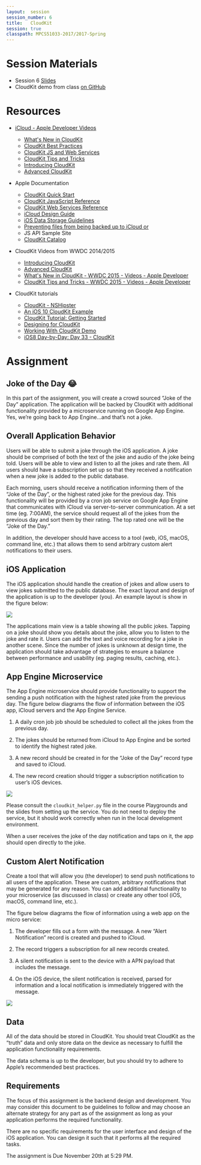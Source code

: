 ```yaml
---
layout:  session
session_number: 6
title:   CloudKit
session: true
classpath: MPCS51033-2017/2017-Spring
---
```


Session Materials
=================

* Session 6 [Slides](mpcs51033-2019-autumn-lecture-6.pdf)
* CloudKit demo from class [on GitHub](https://github.com/uchicago-cloud/mpcs50101-2019-autumn-cloud-kit-demo)


Resources
=========


* [iCloud - Apple Developer Videos](https://developer.apple.com/icloud/)
  - [What's New in CloudKit](https://developer.apple.com/videos/play/wwdc2016/226/)
  - [CloudKit Best Practices](https://developer.apple.com/videos/play/wwdc2016/231/)
  - [CloudKit JS and Web Services](https://developer.apple.com/videos/play/wwdc2015/710/)
  - [CloudKit Tips and Tricks](https://developer.apple.com/videos/play/wwdc2015/715/)
  - [Introducing CloudKit](https://developer.apple.com/videos/play/wwdc2014/208/)
  - [Advanced CloudKit](https://developer.apple.com/videos/play/wwdc2014/231/)

* Apple Documentation
  - [CloudKit Quick Start](https://developer.apple.com/library/prerelease/ios/documentation/DataManagement/Conceptual/CloudKitQuickStart/Introduction/Introduction.html)
  - [CloudKit JavaScript Reference](https://developer.apple.com/library/prerelease/ios/documentation/CloudKitJS/Reference/CloudKitJavaScriptReference/index.html)
  - [CloudKit Web Services Reference](https://developer.apple.com/library/prerelease/ios/documentation/DataManagement/Conceptual/CloutKitWebServicesReference/Introduction/Introduction.html)
  - [iCloud Design Guide](https://developer.apple.com/library/ios/icloud_design_guide)
  - [iOS Data Storage Guidelines](https://developer.apple.com/icloud/documentation/data-storage/)
  - [Preventing files from being backed up to iCloud or](https://developer.apple.com/library/ios/qa/qa1719/)

  * JS API Sample Site
  - [CloudKit Catalog](https://cdn.apple-cloudkit.com/cloudkit-catalog/)

* CloudKit Videos from WWDC 2014/2015
  - [Introducing CloudKit](https://developer.apple.com/videos/play/wwdc2014/208/)
  - [Advanced CloudKit](https://developer.apple.com/videos/play/wwdc2014/231/)
  - [What's New in CloudKit - WWDC 2015 - Videos - Apple Developer](https://developer.apple.com/videos/play/wwdc2015/704/)
  - [CloudKit Tips and Tricks - WWDC 2015 - Videos - Apple Developer](https://developer.apple.com/videos/play/wwdc2015/715/)

* CloudKit tutorials
  - [CloudKit - NSHipster](http://nshipster.com/cloudkit/)
  - [An iOS 10 CloudKit Example](http://www.techotopia.com/index.php/An_iOS_8_CloudKit_Example)
  -  [CloudKit Tutorial: Getting Started](https://www.raywenderlich.com/134694/cloudkit-tutorial-getting-started)
  - [Designing for CloudKit](https://developer.apple.com/library/ios/documentation/General/Conceptual/iCloudDesignGuide/DesigningforCloudKit/DesigningforCloudKit.html)
  - [Working With CloudKit Demo](http://www.appcoda.com/cloudkit-introduction-tutorial/)
  - [iOS8 Day-by-Day: Day 33 - CloudKit](http://www.shinobicontrols.com/blog/posts/2014/10/15/ios8-day-by-day-day-33-cloudkit)


Assignment
============

## Joke of the Day 😂 ##

In this part of the assignment, you will create a crowd sourced “Joke of the Day” application.  The application will be backed by CloudKit with additional functionality provided by a microservice running on Google App Engine.  Yes, we’re going back to App Engine…and that’s not a joke.


Overall Application Behavior
----------------------------
Users will be able to submit a joke through the iOS application.  A joke should be comprised of both the text of the joke and audio of the joke being told.   Users will be able to view and listen to all the jokes and rate them.  All users should have a subscription set up so that they received a notification when a new joke is added to the public database.

Each morning, users should receive a notification informing them of the “Joke of the Day”, or the highest rated joke for the previous day.  This functionality will be provided by a cron job service on Google App Engine that communicates with iCloud via server-to-server communication.  At a set time (eg. 7:00AM), the service should request all of the jokes from the previous day and sort them by their rating.  The top rated one will be the “Joke of the Day.”

In addition, the developer should have access to a tool (web, iOS, macOS, command line, etc.) that allows them to send arbitrary custom alert notifications to their users.

iOS Application
---------------
The iOS application should handle the creation of jokes and allow users to view jokes submitted to the public database.  The exact layout and design of the application is up to the developer (you).  An example layout is show in the figure below:

![](6-1.png)

The applications main view is a table showing all the public jokes.  Tapping on a joke should show you details about the joke, allow you to listen to the joke and rate it.  Users can add the text and voice recording for a joke in another scene.  Since the number of jokes is unknown at design time, the application should take advantage of strategies to ensure a balance between performance and usability (eg. paging results, caching, etc.).

App Engine Microservice
-----------------------
The App Engine microservice should provide functionality to support the sending a push notification with the highest rated joke from the previous day.  The figure below diagrams the flow of information between the iOS app, iCloud servers and the App Engine Service.  

1. A daily cron job job should be scheduled to collect all the jokes from the previous day.  

2. The jokes should be returned from iCloud to App Engine and be sorted to identify the highest rated joke.

3. A new record should be created in for the “Joke of the Day” record type and saved to iCloud.

4. The new record creation should trigger a subscription notification to user’s iOS devices.

![](6-2.png)

Please consult the `cloudkit_helper.py` file in the course Playgrounds and the slides from setting up the service.  You do not need to deploy the service, but it should work correctly when run in the local development environment.

When a user receives the joke of the day notification and taps on it, the app should open directly to the joke.


Custom Alert Notification
-------------------------
Create a tool that will allow you (the developer) to send push notifications to all users of the application.  These are custom, arbitrary notifications that may be generated for any reason.  You can add additional functionality to your microservice (as discussed in class) or create any other tool (iOS, macOS, command line, etc.).

The figure below diagrams the flow of information using a web app on the micro service:

1. The developer fills out a form with the message.   A new “Alert Notification” record is created and pushed to iCloud.

2. The record triggers a subscription for all new records created.

3. A silent notification is sent to the device with a APN payload that includes the message.

4. On the iOS device, the silent notification is received, parsed for information and a local notification is immediately triggered with the message.

![](6-3.png)


Data
-----
All of the data should be stored in CloudKit.  You should treat CloudKit as the “truth” data and only store data on the device as necessary to fulfill the application functionality requirements.  

The data schema is up to the developer, but you should try to adhere to Apple’s recommended best practices.

Requirements
------------
The focus of this assignment is the backend design and development.  You may consider this document to be guidelines to follow and may choose an alternate strategy for any part as of the assignment as long as your application performs the required functionality.

There are no specific requirements for the user interface and design of the iOS application.  You can design it such that it performs all the required tasks.

The assignment is Due November 20th at 5:29 PM. 
